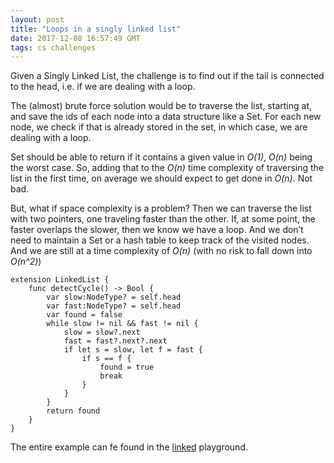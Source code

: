 ```yaml
---
layout: post
title: "Loops in a singly linked list"
date: 2017-12-08 16:57:49 GMT
tags: cs challenges
---
```


Given a Singly Linked List, the challenge is to find out if the tail is connected to the head, i.e. if we are dealing with a loop. 

The (almost) brute force solution would be to traverse the list, starting at, and save the ids of each node into a data structure like a Set. For each new node, we check if that is already stored in the set, in which case, we are dealing with a loop. 

Set should be able to return if it contains a given value in *O(1)*, *O(n)* being the worst case. So, adding that to the *O(n)* time complexity of traversing the list in the first time, on average we should expect to get done in *O(n)*. Not bad. 

But, what if space complexity is a problem? Then we can traverse the list with two pointers, one traveling faster than the other. If, at some point, the faster overlaps the slower, then we know we have a loop. And we don’t need to maintain a Set or a hash table to keep track of the visited nodes. And we are still at a time complexity of *O(n)* (with no risk to fall down into *O(n^2)*)

```
extension LinkedList {
    func detectCycle() -> Bool {
        var slow:NodeType? = self.head
        var fast:NodeType? = self.head
        var found = false
        while slow != nil && fast != nil {
            slow = slow?.next
            fast = fast?.next?.next
            if let s = slow, let f = fast {
                if s == f {
                    found = true
                    break
                }
            }
        }
        return found
    }
}
```

The entire example can fe found in the [linked](https://gist.github.com/volonbolon/9a950782460bd7256385c98a87848847) playground. 